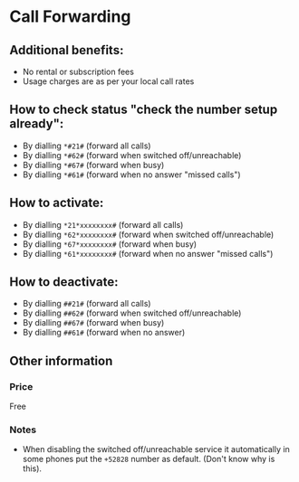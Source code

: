 # Call Forwarding

## Additional benefits:

* No rental or subscription fees
* Usage charges are as per your local call rates

## How to check status "check the number setup already":

* By dialling `*#21#` (forward all calls)
* By dialling `*#62#` (forward when switched off/unreachable)
* By dialling `*#67#` (forward when busy)
* By dialling `*#61#` (forward when no answer "missed calls")

## How to activate:

* By dialling `*21*xxxxxxxx#` (forward all calls)
* By dialling `*62*xxxxxxxx#` (forward when switched off/unreachable)
* By dialling `*67*xxxxxxxx#` (forward when busy)
* By dialling `*61*xxxxxxxx#` (forward when no answer "missed calls")

## How to deactivate:

* By dialling `##21#` (forward all calls)
* By dialling `##62#` (forward when switched off/unreachable)
* By dialling `##67#` (forward when busy)
* By dialling `##61#` (forward when no answer)

## Other information

### Price

Free

### Notes

* When disabling the switched off/unreachable service it automatically in some phones put the `+52828` number as default. (Don't know why is this).
